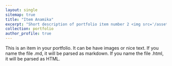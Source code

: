 ```yaml
---
layout: single
sitemap: true
title: "Item Anamika"
excerpt: "Short description of portfolio item number 2 <img src='/assets/city-pics/City_NYC.jpg'>"
collection: portfolio
author_profile: true
---
```



This is an item in your portfolio. It can be have images or nice text. If you name the file .md, it will be parsed as markdown. If you name the file .html, it will be parsed as HTML.
